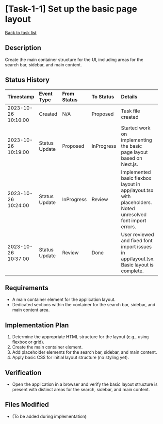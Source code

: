 # [Task-1-1] Set up the basic page layout

[Back to task list](../tasks.md)

## Description

Create the main container structure for the UI, including areas for the search bar, sidebar, and main content.

## Status History

| Timestamp           | Event Type    | From Status | To Status  | Details                                                                                                    | User     |
| :------------------ | :------------ | :---------- | :--------- | :--------------------------------------------------------------------------------------------------------- | :------- |
| 2023-10-26 10:10:00 | Created       | N/A         | Proposed   | Task file created                                                                                          | AI_Agent |
| 2023-10-26 10:19:00 | Status Update | Proposed    | InProgress | Started work on implementing the basic page layout based on Next.js.                                       | AI_Agent |
| 2023-10-26 10:24:00 | Status Update | InProgress  | Review     | Implemented basic flexbox layout in app/layout.tsx with placeholders. Noted unresolved font import errors. | AI_Agent |
| 2023-10-26 10:37:00 | Status Update | Review      | Done       | User reviewed and fixed font import issues in app/layout.tsx. Basic layout is complete.                    | AI_Agent |

## Requirements

- A main container element for the application layout.
- Dedicated sections within the container for the search bar, sidebar, and main content area.

## Implementation Plan

1. Determine the appropriate HTML structure for the layout (e.g., using flexbox or grid).
2. Create the main container element.
3. Add placeholder elements for the search bar, sidebar, and main content.
4. Apply basic CSS for initial layout structure (no styling yet).

## Verification

- Open the application in a browser and verify the basic layout structure is present with distinct areas for the search, sidebar, and main content.

## Files Modified

- (To be added during implementation)
